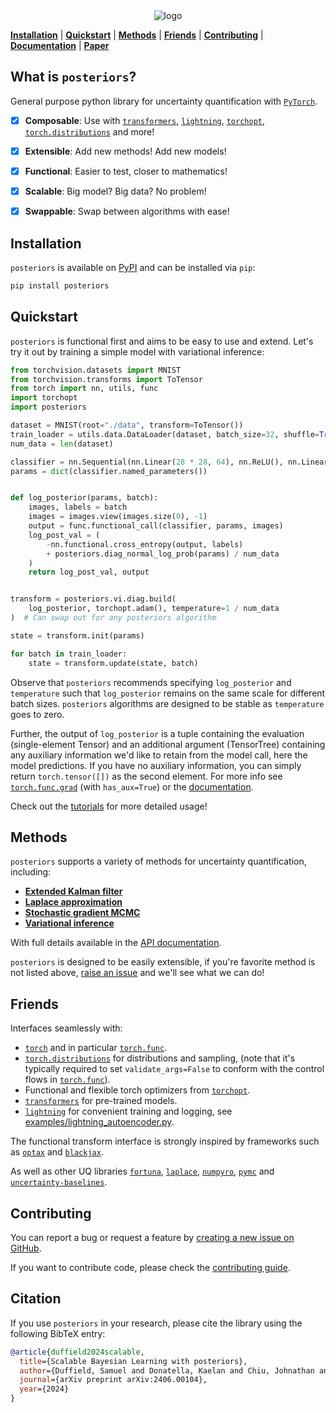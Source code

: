 <div align="center">
<img src="https://storage.googleapis.com/posteriors/logo_with_text.png" alt="logo"></img>
</div>

[**Installation**](#installation)
| [**Quickstart**](#quickstart)
| [**Methods**](#methods)
| [**Friends**](#friends)
| [**Contributing**](#contributing)
| [**Documentation**](https://normal-computing.github.io/posteriors/)
| [**Paper**](https://arxiv.org/abs/2406.00104)

## What is `posteriors`?

General purpose python library for uncertainty quantification with [`PyTorch`](https://github.com/pytorch/pytorch).

- [x] **Composable**: Use with [`transformers`](https://huggingface.co/docs/transformers/en/index), [`lightning`](https://lightning.ai/), [`torchopt`](https://github.com/metaopt/torchopt), [`torch.distributions`](https://pytorch.org/docs/stable/distributions.html) and more!
- [x] **Extensible**: Add new methods! Add new models!
- [x] **Functional**: Easier to test, closer to mathematics!
- [x] **Scalable**: Big model? Big data? No problem!
- [x] **Swappable**: Swap between algorithms with ease!


## Installation

`posteriors` is available on [PyPI](https://pypi.org/project/posteriors/) and can be installed via `pip`:

```bash
pip install posteriors
```

## Quickstart

`posteriors` is functional first and aims to be easy to use and extend. Let's try it out
by training a simple model with variational inference:
```python
from torchvision.datasets import MNIST
from torchvision.transforms import ToTensor
from torch import nn, utils, func
import torchopt
import posteriors

dataset = MNIST(root="./data", transform=ToTensor())
train_loader = utils.data.DataLoader(dataset, batch_size=32, shuffle=True)
num_data = len(dataset)

classifier = nn.Sequential(nn.Linear(28 * 28, 64), nn.ReLU(), nn.Linear(64, 10))
params = dict(classifier.named_parameters())


def log_posterior(params, batch):
    images, labels = batch
    images = images.view(images.size(0), -1)
    output = func.functional_call(classifier, params, images)
    log_post_val = (
        -nn.functional.cross_entropy(output, labels)
        + posteriors.diag_normal_log_prob(params) / num_data
    )
    return log_post_val, output


transform = posteriors.vi.diag.build(
    log_posterior, torchopt.adam(), temperature=1 / num_data
)  # Can swap out for any posteriors algorithm

state = transform.init(params)

for batch in train_loader:
    state = transform.update(state, batch)

```

Observe that `posteriors` recommends specifying `log_posterior` and `temperature` such that 
`log_posterior` remains on the same scale for different batch sizes. `posteriors` 
algorithms are designed to be stable as `temperature` goes to zero.

Further, the output of `log_posterior` is a tuple containing the evaluation 
(single-element Tensor) and an additional argument (TensorTree) containing any 
auxiliary information we'd like to retain from the model call, here the model predictions.
If you have no auxiliary information, you can simply return `torch.tensor([])` as
the second element. For more info see [`torch.func.grad`](https://pytorch.org/docs/stable/generated/torch.func.grad.html) 
(with `has_aux=True`) or the [documentation](https://normal-computing.github.io/posteriors/log_posteriors).

Check out the [tutorials](https://normal-computing.github.io/posteriors/tutorials) for more detailed usage!

## Methods

`posteriors` supports a variety of methods for uncertainty quantification, including:

- [**Extended Kalman filter**](posteriors/ekf/)
- [**Laplace approximation**](posteriors/laplace/)
- [**Stochastic gradient MCMC**](posteriors/sgmcmc/)
- [**Variational inference**](posteriors/vi/)

With full details available in the [API documentation](https://normal-computing.github.io/posteriors/api).

`posteriors` is designed to be easily extensible, if you're favorite method is not listed above,
[raise an issue]((https://github.com/normal-computing/posteriors/issues)) and we'll see what we can do!


## Friends

Interfaces seamlessly with:

- [`torch`](https://github.com/pytorch/pytorch) and in particular [`torch.func`](https://pytorch.org/docs/stable/func.html).
- [`torch.distributions`](https://pytorch.org/docs/stable/distributions.html) for distributions and sampling, (note that it's typically required to set `validate_args=False` to conform with the control flows in [`torch.func`](https://pytorch.org/docs/stable/func.html)).
- Functional and flexible torch optimizers from [`torchopt`](https://github.com/metaopt/torchopt).
- [`transformers`](https://github.com/huggingface/transformers) for pre-trained models.
- [`lightning`](https://github.com/Lightning-AI/lightning) for convenient training and logging, see [examples/lightning_autoencoder.py](examples/lightning_autoencoder.py).

The functional transform interface is strongly inspired by frameworks such as 
[`optax`](https://github.com/google-deepmind/optax) and [`blackjax`](https://github.com/blackjax-devs/blackjax).

As well as other UQ libraries [`fortuna`](https://github.com/awslabs/fortuna),
[`laplace`](https://github.com/aleximmer/Laplace), [`numpyro`](https://github.com/pyro-ppl/numpyro),
[`pymc`](https://github.com/pymc-devs/pymc) and [`uncertainty-baselines`](https://github.com/google/uncertainty-baselines).


## Contributing

You can report a bug or request a feature by [creating a new issue on GitHub](https://github.com/normal-computing/posteriors/issues).


If you want to contribute code, please check the [contributing guide](https://normal-computing.github.io/posteriors/contributing).


## Citation

If you use `posteriors` in your research, please cite the library using the following BibTeX entry:

```bibtex
@article{duffield2024scalable,
  title={Scalable Bayesian Learning with posteriors},
  author={Duffield, Samuel and Donatella, Kaelan and Chiu, Johnathan and Klett, Phoebe and Simpson, Daniel},
  journal={arXiv preprint arXiv:2406.00104},
  year={2024}
}
```